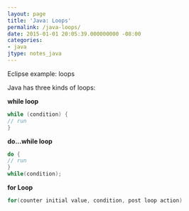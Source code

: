 ```yaml
---
layout: page
title: 'Java: Loops'
permalink: /java-loops/
date: 2015-01-01 20:05:39.000000000 -08:00
categories:
- java
jtype: notes_java
---
```


Eclipse example: loops

Java has three kinds of loops:

**while loop**

```java
while (condition) {
// run
}
```

**do...while loop**

```java
do {
// run
}
while(condition);
```

**for Loop**

```java
for(counter initial value, condition, post loop action)
```